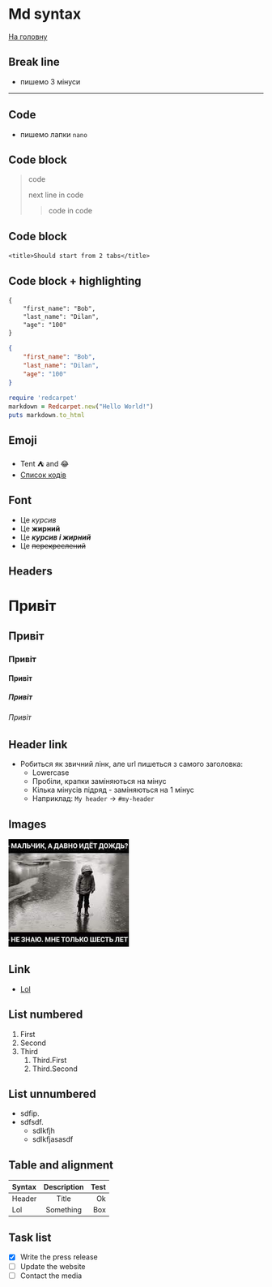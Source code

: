 # Md syntax
[На головну](/README.md)


## Break line
* пишемо 3 мінуси
---


## Code
* пишемо лапки `nano`


## Code block
> code
> 
> next line in code
>> code in code


## Code block
    <title>Should start from 2 tabs</title>


## Code block + highlighting
```
{
    "first_name": "Bob",
    "last_name": "Dilan",
    "age": "100"
}
```
```json
{
    "first_name": "Bob",
    "last_name": "Dilan",
    "age": "100"
}
```
```ruby
require 'redcarpet'
markdown = Redcarpet.new("Hello World!")
puts markdown.to_html
```


## Emoji
* Tent :tent: and :joy:
* [Список кодів](https://gist.github.com/rxaviers/7360908)


## Font
* Це *курсив*
* Це **жирний** 
* Це ***курсив і жирний***
* Це ~~перекреслений~~


## Headers
# Привіт
## Привіт
### Привіт
#### Привіт
##### Привіт
###### Привіт


## Header link
* Робиться як звичний лінк, але url пишеться з самого заголовка:
  * Lowercase
  * Пробіли, крапки заміняються на мінус
  * Кілька мінусів підряд - заміняються на 1 мінус
  * Наприклад: `My header` -> `#my-header`


## Images
![title of image](../assets/image001.jpg)


## Link
* [Lol](https://google.com)


## List numbered
1. First
2. Second
3. Third
    1. Third.First
    2. Third.Second


## List unnumbered
- sdfip.
- sdfsdf.
  - sdlkfjh
  - sdlkfjasasdf


## Table and alignment
| Syntax | Description | Test |
|:-------|:-----------:|-----:|
| Header |    Title    |   Ok |
| Lol    |  Something  |  Box |


## Task list
- [x] Write the press release
- [ ] Update the website
- [ ] Contact the media
